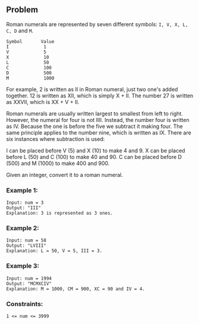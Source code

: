 ## Problem

Roman numerals are represented by seven different symbols: `I, V, X, L, C, D` and `M`.

    Symbol       Value
    I             1
    V             5
    X             10
    L             50
    C             100
    D             500
    M             1000

For example, 2 is written as II in Roman numeral, just two one's added together. 12 is written as XII, which is simply X + II. The number 27 is written as XXVII, which is XX + V + II.

Roman numerals are usually written largest to smallest from left to right. However, the numeral for four is not IIII. Instead, the number four is written as IV. Because the one is before the five we subtract it making four. The same principle applies to the number nine, which is written as IX. There are six instances where subtraction is used:

I can be placed before V (5) and X (10) to make 4 and 9.
X can be placed before L (50) and C (100) to make 40 and 90.
C can be placed before D (500) and M (1000) to make 400 and 900.

Given an integer, convert it to a roman numeral.

### Example 1:

    Input: num = 3
    Output: "III"
    Explanation: 3 is represented as 3 ones.

### Example 2:

    Input: num = 58
    Output: "LVIII"
    Explanation: L = 50, V = 5, III = 3.

### Example 3:

    Input: num = 1994
    Output: "MCMXCIV"
    Explanation: M = 1000, CM = 900, XC = 90 and IV = 4.

### Constraints:

    1 <= num <= 3999
